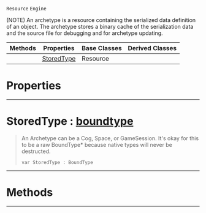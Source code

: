  `Resource` `Engine`



(NOTE) An archetype is a resource containing the serialized data definition of an object. The archetype stores a binary cache of the serialization data and the source file for debugging and for archetype updating.

|Methods|Properties|Base Classes|Derived Classes|
|---|---|---|---|
| |[ StoredType](https://github.com/dragonCASTjosh/PlasmaDocs/blob/master/code_reference/class_reference/archetype.markdown#storedtype-plasma-engine-d)|Resource| |


 #  Properties


---  
 #  StoredType : [boundtype](https://github.com/dragonCASTjosh/PlasmaDocs/blob/master/code_reference/lightning_base_types/boundtype.markdown)

> An Archetype can be a Cog, Space, or GameSession. It's okay for this to be a raw BoundType* because native types will never be destructed.
> ``` lang=cpp, name=Lightning
> var StoredType : BoundType


---  
 #  Methods


---  
 

 